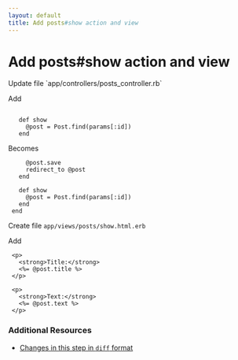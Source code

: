 ```yaml
---
layout: default
title: Add posts#show action and view
---
```


<h1 id="main">Add posts#show action and view</h1>
Update file `app/controllers/posts_controller.rb`

Add
<pre><code>&nbsp;
   def show
     @post = Post.find(params[:id])
   end</code></pre>


Becomes
<pre><code>     @post.save
     redirect_to @post
   end
&nbsp;
   def show
     @post = Post.find(params[:id])
   end
 end
</code></pre>


Create file `app/views/posts/show.html.erb`

Add
<pre><code> &lt;p&gt;
   &lt;strong&gt;Title:&lt;/strong&gt;
   &lt;%= @post.title %&gt;
 &lt;/p&gt;
&nbsp;
 &lt;p&gt;
   &lt;strong&gt;Text:&lt;/strong&gt;
   &lt;%= @post.text %&gt;
 &lt;/p&gt;</code></pre>



### Additional Resources

* [Changes in this step in `diff` format](https://github.com/stevenhallen/rails_getting_started_bdd/commit/e8971cd13d0217537f24addfb2d9d319b1280d45)

